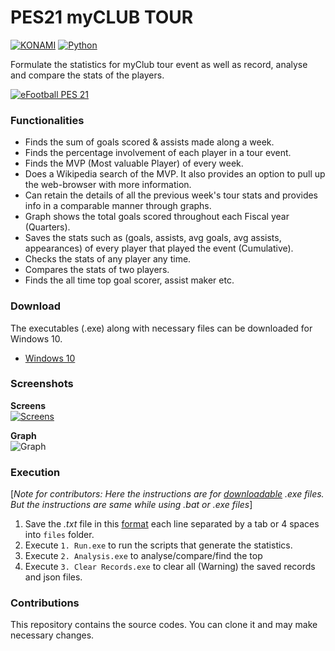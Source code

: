 # PES21 myCLUB TOUR  
[![KONAMI](https://i.ibb.co/w77z76H/konami.png)](https://www.konami.com)        [![Python](https://i.ibb.co/6s4pytt/python.png)](https://www.python.org/)

Formulate the statistics for myClub tour event as well as record, analyse and compare the stats of the players.

[![eFootball PES 21](https://i.ibb.co/RY8fWcP/pes21.jpg)](https://www.konami.com/wepes/mobile/en-us/)

### Functionalities
- Finds the sum of goals scored & assists made along a week.
- Finds the percentage involvement of each player in a tour event.
- Finds the MVP (Most valuable Player) of every week.
- Does a Wikipedia search of the MVP. It also provides an option to pull up the web-browser with more information.
- Can retain the details of all the previous week's tour stats and provides info in a comparable manner through graphs.
- Graph shows the total goals scored throughout each Fiscal year (Quarters).
- Saves the stats such as (goals, assists, avg goals, avg assists, appearances) of every player that played the event (Cumulative).
- Checks the stats of any player any time.
- Compares the stats of two players.
- Finds the all time top goal scorer, assist maker etc.

### Download
The executables (.exe) along with necessary files can be downloaded for Windows 10.
- [Windows 10](www.youtube.com)

### Screenshots
**Screens**  
[![Screens](https://i.ibb.co/xMjMRXH/screens-min.png)](https://i.ibb.co/5j2W1vK/screens.png)

**Graph**  
![Graph](https://i.ibb.co/WKn4WPB/2020-Q4.jpg)


### Execution
[_Note for contributors: Here the instructions are for [downloadable](#Download) .exe files. But the instructions are same while using .bat or .exe files_]

1. Save the *.txt* file in this [format](https://github.com/gokulmanohar/PES21-myCLUB-TOUR/tree/main/files) each line separated by a tab or 4 spaces into `files` folder.
2. Execute `1. Run.exe` to run the scripts that generate the statistics.
3. Execute `2. Analysis.exe` to analyse/compare/find the top
4. Execute `3. Clear Records.exe` to clear all (Warning) the saved records and json files.

### Contributions
This repository contains the source codes. You can clone it and may make necessary changes.
